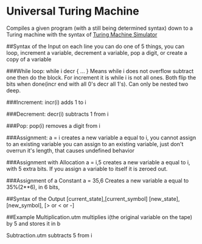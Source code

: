 # Universal Turing Machine

Compiles a given program (with a still being determined syntax)
down to a Turing machine with the syntax of [Turing Machine Simulator](https://martinugarte.com/turingmachine/)

##Syntax of the Input
on each line you can do one of 5 things, you can loop, increment a variable, decrement a variable, pop a digit, or create a copy of a variable

###While loop:
	while i decr {
		...
	}
Means while i does not overflow subtract one then do the block. For increment it is while i is not all ones. Both flip the bits when done(incr end with all 0's decr all 1's). Can only be nested two deep.

###Increment:
	incr(i) 
adds 1 to i

###Decrement:
	decr(i)
subtracts 1 from i

###Pop:
    pop(i)
removes a digit from i

###Assignment:
	a = i
creates a new variable a equal to i, you cannot assign to an existing variable you can assign to an existing variable, just don't overrun it's length, that causes undefined behavior

###Assignment with Allocation
	a = i,5
creates a new variable a equal to i, with 5 extra bits. If you assign a variable to itself it is zeroed out.

###Assignment of a Constant
    a = 35,6
Creates a new variable a equal to 35%(2**6), in 6 bits,

##Syntax of the Output
    [current_state],[current_symbol]
    [new_state],[new_symbol], [> or < or -]

##Example
Multiplication.utm multiplies i(the original variable on the tape) by 5 and stores it in b

Subtraction.utm subtracts 5 from i

